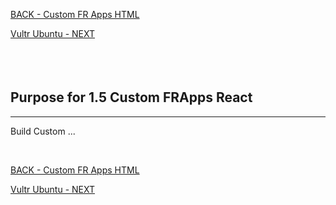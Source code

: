 
<!-- ------------------------------------------------------------------------- -->

<div class="page-back">

[BACK - Custom FR Apps HTML](/Setup/purposes/pfr0104_Custom-FR-Apps-HTML.md)
</div><div class="page-next">

[Vultr Ubuntu - NEXT](/Setup/purposes/pfr0301_Setup-Vultr-Ubuntu.md)
</div><div style="margin-top:35px">&nbsp;</div>
 
<!-- ------------------------------------------------------------------------- -->

## Purpose for 1.5 Custom FRApps React

----

Build Custom ...

<br/>



<!-- ------------------------------------------------------------------------- -->

<div class="page-back">

[BACK - Custom FR Apps HTML](/Setup/purposes/pfr0104_Custom-FR-Apps-HTML.md)
</div><div class="page-next">

[Vultr Ubuntu - NEXT](/Setup/purposes/pfr0301_Setup-Vultr-Ubuntu.md)
</div>
<!-- ------------------------------------------------------------------------- -->
